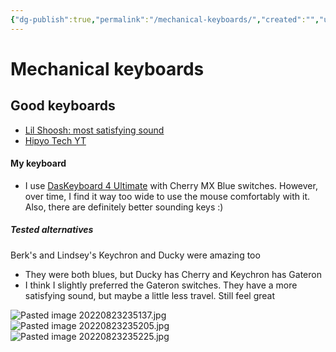 ```yaml
---
{"dg-publish":true,"permalink":"/mechanical-keyboards/","created":"","updated":""}
---
```



# Mechanical keyboards

## Good keyboards

- [Lil Shoosh: most satisfying sound](https://youtu.be/qvsNyOhYMkQ)
- [Hipyo Tech YT](https://youtu.be/q5A3sR-W9-E)

#### My keyboard

- I use [DasKeyboard 4 Ultimate](https://shop.daskeyboard.com/products/das-keyboard-4-ultimate?variant=594321629) with Cherry MX Blue switches. However, over time, I find it way too wide to use the mouse comfortably with it. Also, there are definitely better sounding keys :)

##### Tested alternatives

Berk's and Lindsey's Keychron and Ducky were amazing too
- They were both blues, but Ducky has Cherry and Keychron has Gateron
- I think I slightly preferred the Gateron switches. They have a more satisfying sound, but maybe a little less travel. Still feel great
 
![Pasted image 20220823235137.jpg](/img/user/images/Pasted%20image%2020220823235137.jpg) 
![Pasted image 20220823235205.jpg](/img/user/images/Pasted%20image%2020220823235205.jpg)
![Pasted image 20220823235225.jpg](/img/user/images/Pasted%20image%2020220823235225.jpg)